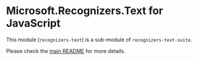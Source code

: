 # Microsoft.Recognizers.Text for JavaScript

This module (`recognizers-text`) is a sub-module of `recognizers-text-suite`.

Please check the [main README](https://github.com/Microsoft/Recognizers-Text/tree/master/JavaScript/packages/recognizers-text-suite) for more details.